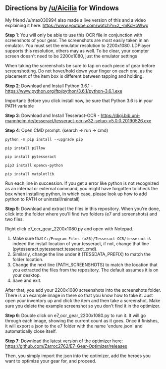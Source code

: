 ## Directions by [/u/Aicilia](https://www.reddit.com/r/EpicSeven/comments/bv2hkx/ocr_gear_exporter_installation_guide_courtesy_of/) for Windows

My friend /u/max030994 also made a live version of this and a video explaining it here: https://www.youtube.com/watch?v=z_-mKcHoWwg

**Step 1**: You will only be able to use this OCR file in conjunction with screenshots of your gear. The screenshots are most easily taken in an emulator. You must set the emulator resolution to 2200x1080. LDPlayer supports this resolution, others may as well. To be clear, your compter screen doesn't need to be 2200x1080, just the emulator settings

When taking the screenshots be sure to tap on each piece of gear before screenshotting. Do not hover/hold down your finger on each one, as the placement of the item box is different between tapping and holding.

**Step 2**: Download and Install Python 3.6.1 - https://www.python.org/ftp/python/3.6.1/python-3.6.1.exe

Important: Before you click install now, be sure that Python 3.6 is in your PATH variable

**Step 3**: Download and Install Tesseract-OCR - https://digi.bib.uni-mannheim.de/tesseract/tesseract-ocr-w32-setup-v5.0.0.20190526.exe

**Step 4**: Open CMD prompt. (search -> run -> cmd)

``python -m pip install --upgrade pip``

``pip install pillow``

``pip install pytesseract``

``pip3 install opencv-python``

``pip install matplotlib``

Run each line in succession. If you get a error like python is not recognized as an internal or external command, you might have forgotten to check the box when installing python, in which case, please look up how to add python to PATH or uninstall/reinstall)

**Step 5**: Download and extract the files in this repository. When you're done, click into the folder where you'll find two folders (e7 and screenshots) and two files.

Right click e7_ocr_gear_2200x1080.py and open with Notepad.
1. Make sure that ``C:/Program Files (x86)/Tesseract-OCR/tesseract`` is indeed the install location of your tesseract, if not, change that line (pytesseract.pytesseract.tesseract_cmd).
2. Similarly, change the line under it (TESSDATA_PREFIX) to match the folder location.
3. Change the next line (PATH_SCREENSHOTS) to match the location that you extracted the files from the repository. The default assumes it is on your desktop.
4. Save and exit.

After that, you add your 2200x1080 screenshots into the screenshots folder. There is an example image in there so that you know how to take it. Just open your inventory up and click the item and then take a screenshot. Make sure you delete the example screenshot so you don't find it in the optimizer.

**Step 6**: Double click on e7_ocr_gear_2200x1080.py to run it. It will go through each image, showing the current count as it goes. Once it finishes, it will export a json to the e7 folder with the name 'endure.json' and automatically close itself.

**Step 7**: Download the latest version of the optimizer here: https://github.com/Zarroc2762/E7-Gear-Optimizer/releases

Then, you simply import the json into the optimizer, add the heroes you want to optimize your gear for, and proceed.
